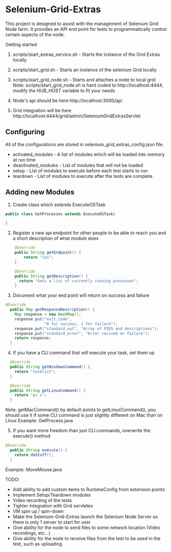 Selenium-Grid-Extras
====================

This project is designed to assist with the management of Selenium Grid Node farm. It provides an API end point for tests to programmatically control certain aspects of the node.

Getting started

1. scripts/start_extras_service.sh - Starts the instance of the Grid Extras locally

2. scripts/start_grid.sh - Starts an instance of the selenium Grid locally

3. scripts/start_grid_node.sh - Starts and attaches a node to local grid
Note: scripts/start_grid_node.sh is hard coded to http://localhost:4444, modify the HUB_HOST variable to fit your needs

4. Node's api should be here http://localhost:3000/api

5. Grid integration will be here http://localhost:4444/grid/admin/SeleniumGridExtrasServlet


Configuring
-----------

All of the configurations are stored in selenium_grid_extras_config.json file.

* activated_modules - A list of modules which will be loaded into memory at run time
* deactivated_modules - List of modules that will not be loaded
* setup - List of modules to execute before each test starts to run
* teardown - List of modules to execute after the tests are complete


Adding new Modules
------------------
1. Create class which extends ExecuteOSTask

```java
public class GetProcesses extends ExecuteOSTask{

}
```

2. Register a new api endpoint for other people to be able to reach you and a short description of what module does
```java
    @Override
    public String getEndpoint() {
        return "/ps";
    }

    @Override
    public String getDescription() {
      return "Gets a list of currently running processes";
    }
```

3. Document what your end point will return on success and failure
```java
@Override
  public Map getResponseDescription() {
    Map response = new HashMap();
    response.put("exit_code",
                 "0 for success, 1 for failure");
    response.put("standard_out", "Array of PIDS and descriptions");
    response.put("standard_error", "Error recived on failure");
    return response;
  }
```

4. If you have a CLI command that will execute your task, set them up
```java
  @Override
  public String getWindowsCommand() {
    return "tasklist";
  }

  @Override
  public String getLinuxCommand() {
    return "ps x";
  }
```
Note: getMacCommand() by default points to getLinuxCommand(), you should use it if some CLI command is just slightly different on Mac than on Linux
Example: GetProcess.java


5. If you want more freedom than just CLI commands, overwrite the execute() method
```java
@Override
  public String execute() {
    return doStuff();
  }
```
Example: MoveMouse.java



TODO:
* Add ability to add custom items to RuntimeConfig from extension points
* Implement Setup/Teardown modules
* Video recording of the tests
* Tighter integration with Grid servletes
* VM spin up / spin-down
* Make the Selenium-Grid-Extras launch the Selenium Node Server so there is only 1 server to start for user
* Give ability for the node to send files to some network location (Video recordings, etc...)
* Give ability for the node to receive files from the test to be used in the test, such as uploading



